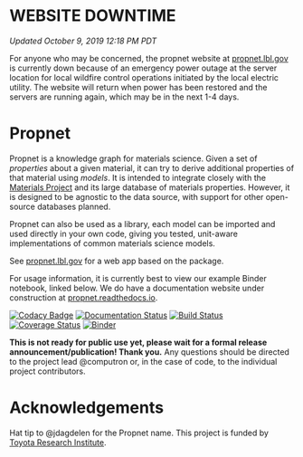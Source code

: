 # WEBSITE DOWNTIME
_Updated October 9, 2019 12:18 PM PDT_

For anyone who may be concerned, the propnet website at [propnet.lbl.gov](https://propnet.lbl.gov) is currently down because of an emergency power outage at the server location for local wildfire control operations initiated by the local electric utility. The website will return when power has been restored and the servers are running again, which may be in the next 1-4 days.

# Propnet

Propnet is a knowledge graph for materials science. Given a set of *properties* about a given material, it can try to derive additional properties of that material using *models*. It is intended to integrate closely with the [Materials Project](http://materialsproject.org) and its large database of materials properties. However, it is designed to be agnostic to the data source, with support for other open-source databases planned.

Propnet can also be used as a library, each model can be imported and used directly in your own code, giving you tested, unit-aware implementations of common materials science models.

See [propnet.lbl.gov](https://propnet.lbl.gov) for a web app based on the package.

For usage information, it is currently best to view our example Binder notebook, linked below. We do have a documentation website under construction at [propnet.readthedocs.io](https://propnet.readthedocs.io).

[![Codacy Badge](https://api.codacy.com/project/badge/Grade/0803e3ca599a4250bb3ec2bb16b4b911)](https://www.codacy.com/app/mkhorton/propnet?utm_source=github.com&utm_medium=referral&utm_content=materialsintelligence/propnet&utm_campaign=badger) [![Documentation Status](https://readthedocs.org/projects/propnet/badge/?version=latest)](https://propnet.readthedocs.io/en/latest/?badge=latest) [![Build Status](https://travis-ci.org/materialsintelligence/propnet.svg?branch=master)](https://travis-ci.org/materialsintelligence/propnet) [![Coverage Status](https://coveralls.io/repos/github/materialsintelligence/propnet/badge.svg?branch=master)](https://coveralls.io/github/materialsintelligence/propnet?branch=master) [![Binder](https://mybinder.org/badge.svg)](https://mybinder.org/v2/gh/materialsintelligence/propnet/master?filepath=demo%2FGetting%20Started.ipynb)

**This is not ready for public use yet, please wait for a formal release announcement/publication! Thank you.** Any questions should be directed to the project lead @computron or, in the case of code, to the individual project contributors.

# Acknowledgements

Hat tip to @jdagdelen for the Propnet name. This project is funded by [Toyota Research Institute](https://tri.global/research).
